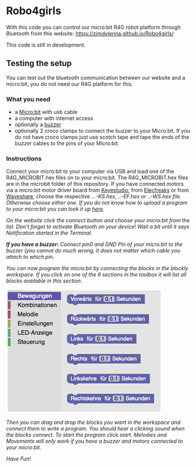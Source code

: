 # Robo4girls

With this code you can control our micro:bit R4G robot platform through Bluetooth from this website: https://zimdvienna.github.io/Robo4girls/

This code is still in development.

## Testing the setup 
You can test out the bluetooth communication between our website and a micro:bit, you do not need our R4G platform for this.

### What you need
+ a [Micro:bit](https://microbit.org) with usb cable
+ a computer with internet access
+ optionally a [buzzer](https://de.wikipedia.org/wiki/Summer_(Elektronik))
+ optionally 2 croco clamps to connect the buzzer to your Micro:bit. If you do not have croco clamps just use scotch tape and tape the ends of the buzzer cables to the pins of your Micro:bit.

### Instructions

Connect your micro:bit to your computer via USB and load one of the R4G_MICROBIT.hex files on to your micro:bit. The R4G_MICROBIT.hex files are in the microbit folder of this repository. If you have connected motors via a micro:bit motor driver board from [Keyestudio](https://wiki.keyestudio.com/Ks0308_keyestudio_Motor_Drive_Breakout_Board_for_micro_bit), from [Elecfreaks](https://www.instructables.com/id/Elecfreaks-Motorbit-User-Guide/) or from [Waveshare](https://www.waveshare.com/wiki/Motor_Driver_for_micro:bit), choose the respective <i>...-KS.hex</i>, <i>..-EF.hex or <i>..-WS.hex</i> file. Otherwise choose either one. If you do not know how to upload a program to your micro:bit you can look it up [here](https://makecode.microbit.org/device/usb).

On the website click the <i>connect</i> button and choose your micro:bit from the list. Don't forget to activate Bluetooth on your device! Wait a bit until it says <i>Notification started</i> in the Terminal. 

<b>If you have a buzzer:</b>
Connect pin0 and GND Pin of your micro:bit to the buzzer (you cannot do much wrong, it does not matter which cable you attach to which pin.

You can now program the micro:bit by connecting the blocks in the blockly workspace. If you click on one of the 6 sections in the toolbox it will list all blocks available in this section.

![blockly toolbox](media/blockly_toolbox_foto.png)

Then you can drag and drop the blocks you want in the workspace and connect them to write a program. You should hear a clicking sound when the blocks connect. To start the program click start. Melodies and Movements will only work if you have a buzzer and motors connected to your micro:bit.

Have Fun!

